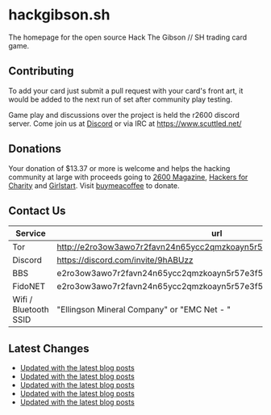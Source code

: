 # hackgibson.sh
The homepage for the open source Hack The Gibson // SH trading card game.


## Contributing

To add your card just submit a pull request with your card's front art, it would be added to the next run of set after community play testing.

Game play and discussions over the project is held the r2600 discord server. Come join us at [Discord](https://discord.com/invite/9hABUzz) or via IRC at https://www.scuttled.net/


## Donations

Your donation of $13.37 or more is welcome and helps the hacking community at large with proceeds going to [2600 Magazine](https://2600.com/), [Hackers for Charity](https://hackersforcharity.org) and [Girlstart](https://girlstart.org).  Visit [buymeacoffee](https://www.buymeacoffee.com/hackgibson.sh) to donate.


## Contact Us

Service | url
-|-
Tor | http://e2ro3ow3awo7r2favn24n65ycc2qmzkoayn5r57e3f56nvjwdcgg32ad.onion
Discord | https://discord.com/invite/9hABUzz
BBS | e2ro3ow3awo7r2favn24n65ycc2qmzkoayn5r57e3f56nvjwdcgg32ad.onion:23
FidoNET | e2ro3ow3awo7r2favn24n65ycc2qmzkoayn5r57e3f56nvjwdcgg32ad.onion:24554
Wifi / Bluetooth SSID | "Ellingson Mineral Company" or "EMC Net - <fidonet address>"

## Latest Changes
<!-- BLOG-POST-LIST:START -->
- [Updated with the latest blog posts](https://github.com/DFW2600/hackgibson.sh/commit/fdb3378bdc1b7e4a054dfb0d127381787d53a34d)
- [Updated with the latest blog posts](https://github.com/DFW2600/hackgibson.sh/commit/dbf2c45ee12512cca93b42e3181880c03b56900f)
- [Updated with the latest blog posts](https://github.com/DFW2600/hackgibson.sh/commit/83d9d2450dca1153595b20484b183d7e74773ea0)
- [Updated with the latest blog posts](https://github.com/DFW2600/hackgibson.sh/commit/a73a2315e14c9e28293e5c70448a618ee4ccd767)
- [Updated with the latest blog posts](https://github.com/DFW2600/hackgibson.sh/commit/98a4f77763f60dabc8440bbf52771f582a810222)
<!-- BLOG-POST-LIST:END -->
